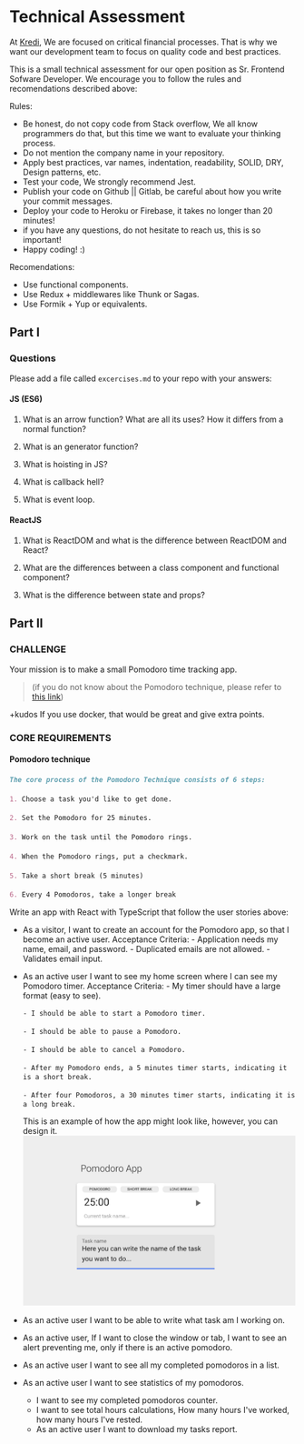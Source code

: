 # Technical Assessment

At [Kredi](https://www.kredi.mx), We are focused on critical financial processes. That is why we want our development team to focus on quality code and best practices.

This is a small technical assessment for our open position as Sr. Frontend Sofware Developer. We encourage you to follow the rules and recomendations described above:

Rules:

- Be honest, do not copy code from Stack overflow, We all know programmers do that, but this time we want to evaluate your thinking process.
- Do not mention the company name in your repository.
- Apply best practices, var names, indentation, readability, SOLID, DRY, Design patterns, etc.
- Test your code, We strongly recommend Jest.
- Publish your code on Github || Gitlab, be careful about how you write your commit messages.
- Deploy your code to Heroku or Firebase, it takes no longer than 20 minutes!
- if you have any questions, do not hesitate to reach us, this is so important!
- Happy coding! :)

Recomendations:

- Use functional components.
- Use Redux + middlewares like Thunk or Sagas.
- Use Formik + Yup or equivalents.

## Part I

### Questions

Please add a file called `excercises.md` to your repo with your answers:

#### JS (ES6)

1. What is an arrow function? What are all its uses? How it differs from a normal function?

2. What is an generator function?

3. What is hoisting in JS?

4. What is callback hell?

5. What is event loop.



#### ReactJS

1. What is ReactDOM and what is the difference between ReactDOM and React?

2. What are the differences between a class component and functional component?

3. What is the difference between state and props?


## Part II
### CHALLENGE

Your mission is to make a small Pomodoro time tracking app.

> (if you do not know about the Pomodoro technique, please refer to [this link](https://francescocirillo.com/pages/pomodoro-technique))


+kudos If you use docker, that would be great and give extra points.

### CORE REQUIREMENTS

#### Pomodoro technique

```md
The core process of the Pomodoro Technique consists of 6 steps:

1. Choose a task you'd like to get done.

2. Set the Pomodoro for 25 minutes.

3. Work on the task until the Pomodoro rings.

4. When the Pomodoro rings, put a checkmark.

5. Take a short break (5 minutes)

6. Every 4 Pomodoros, take a longer break

```

Write an app with React with TypeScript that follow the user stories above:

- As a visitor, I want to create an account for the Pomodoro app, so that I become an active user.
    Acceptance Criteria:
      - Application needs my name, email, and password.
      - Duplicated emails are not allowed.
      - Validates email input.
- As an active user I want to see my home screen where I can see my Pomodoro timer.
    Acceptance Criteria:
      - My timer should have a large format (easy to see).

      - I should be able to start a Pomodoro timer.

      - I should be able to pause a Pomodoro.

      - I should be able to cancel a Pomodoro.

      - After my Pomodoro ends, a 5 minutes timer starts, indicating it is a short break.

      - After four Pomodoros, a 30 minutes timer starts, indicating it is a long break.
    This is an example of how the app might look like, however, you can design it.
    ![Example](pomodoro-wireframe.svg)
- As an active user I want to be able to write what task am I working on.
- As an active user, If I want to close the window or tab, I want to see an alert preventing me, only if there is an active pomodoro.
- As an active user I want to see all my completed pomodoros in a list.
- As an active user I want to see statistics of my pomodoros.
    - I want to see my completed pomodoros counter.
    - I want to see total hours calculations, How many hours I've worked, how many hours I've rested.
    - As an active user I want to download my tasks report.
